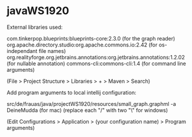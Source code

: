 # javaWS1920

External libraries used:

com.tinkerpop.blueprints:blueprints-core:2.3.0 (for the graph reader)
org.apache.directory.studio:org.apache.commons.io:2.42 (for os-independant file names)
org.realityforge.org.jetbrains.annotations:org.jetbrains.annotations:1.2.02 (for nullable annotation)
commons-cli:commons-cli:1.4 (for command line arguments)

(File > Project Structure > Libraries > + > Maven > Search)


Add program arguments to local intellij configuration:

src/de/frauas/java/projectWS1920/resources/small_graph.graphml -a DeineMudda (for mac)
(replace each "/" with two "\\" for windows)

(Edit Configurations > Application > (your configuration name) > Program arguments)


